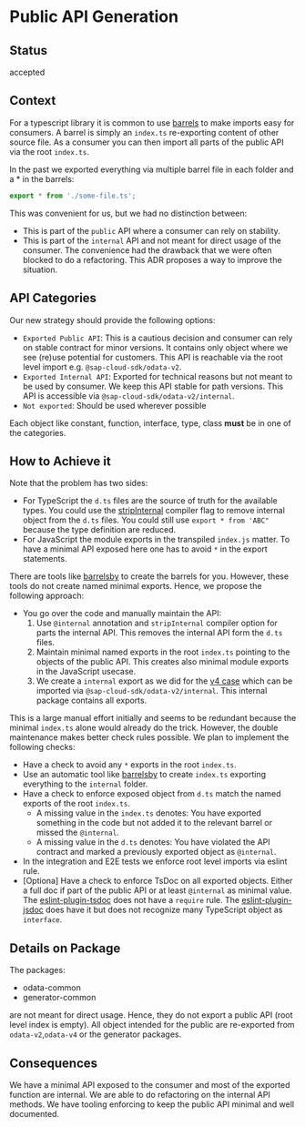 # Public API Generation

## Status

accepted

## Context

For a typescript library it is common to use [barrels](https://basarat.gitbook.io/typescript/main-1/barrel) to make imports easy for consumers.
A barrel is simply an `index.ts` re-exporting content of other source file.
As a consumer you can then import all parts of the public API via the root `index.ts`.

In the past we exported everything via multiple barrel file in each folder and a \* in the barrels:

```ts
export * from './some-file.ts';
```

This was convenient for us, but we had no distinction between:

- This is part of the `public` API where a consumer can rely on stability.
- This is part of the `internal` API and not meant for direct usage of the consumer.
  The convenience had the drawback that we were often blocked to do a refactoring.
  This ADR proposes a way to improve the situation.

## API Categories

Our new strategy should provide the following options:

- `Exported Public API`: This is a cautious decision and consumer can rely on stable contract for minor versions.
  It contains only object where we see (re)use potential for customers.
  This API is reachable via the root level import e.g. `@sap-cloud-sdk/odata-v2`.
- `Exported Internal API`: Exported for technical reasons but not meant to be used by consumer.
  We keep this API stable for path versions.
  This API is accessible via `@sap-cloud-sdk/odata-v2/internal`.
- `Not exported`: Should be used wherever possible

Each object like constant, function, interface, type, class **must** be in one of the categories.

## How to Achieve it

Note that the problem has two sides:

- For TypeScript the `d.ts` files are the source of truth for the available types.
  You could use the [stripInternal](https://www.typescriptlang.org/tsconfig#stripInternal) compiler flag to remove internal object from the `d.ts` files.
  You could still use `export * from 'ABC"` because the type definition are reduced.
- For JavaScript the module exports in the transpiled `index.js` matter.
  To have a minimal API exposed here one has to avoid `*` in the export statements.

There are tools like [barrelsby](https://github.com/bencoveney/barrelsby#readme) to create the barrels for you.
However, these tools do not create named minimal exports.
Hence, we propose the following approach:

- You go over the code and manually maintain the API:
  1. Use `@internal` annotation and `stripInternal` compiler option for parts the internal API.
     This removes the internal API form the `d.ts` files.
  2. Maintain minimal named exports in the root `index.ts` pointing to the objects of the public API.
     This creates also minimal module exports in the JavaScript usecase.
  3. We create a `internal` export as we did for the [v4 case](https://github.com/SAP/cloud-sdk-js/tree/v1.28.0/packages/core) which can be imported via `@sap-cloud-sdk/odata-v2/internal`.
     This internal package contains all exports.

This is a large manual effort initially and seems to be redundant because the minimal `index.ts` alone would already do the trick.
However, the double maintenance makes better check rules possible.
We plan to implement the following checks:

- Have a check to avoid any `*` exports in the root `index.ts`.
- Use an automatic tool like [barrelsby](https://github.com/bencoveney/barrelsby#readme) to create `index.ts` exporting everything to the `internal` folder.
- Have a check to enforce exposed object from `d.ts` match the named exports of the root `index.ts`.
  - A missing value in the `index.ts` denotes: You have exported something in the code but not added it to the relevant barrel or missed the `@internal`.
  - A missing value in the `d.ts` denotes: You have violated the API contract and marked a previously exported object as `@internal`.
- In the integration and E2E tests we enforce root level imports via eslint rule.
- [Optiona] Have a check to enforce TsDoc on all exported objects.
  Either a full doc if part of the public API or at least `@internal` as minimal value.
  The [eslint-plugin-tsdoc](https://github.com/microsoft/tsdoc/issues/209) does not have a `require` rule.
  The [eslint-plugin-jsdoc](https://github.com/gajus/eslint-plugin-jsdoc) does have it but does not recognize many TypeScript object as `interface`.

## Details on Package

The packages:

- odata-common
- generator-common

are not meant for direct usage.
Hence, they do not export a public API (root level index is empty).
All object intended for the public are re-exported from `odata-v2`,`odata-v4` or the generator packages.

## Consequences

We have a minimal API exposed to the consumer and most of the exported function are internal.
We are able to do refactoring on the internal API methods.
We have tooling enforcing to keep the public API minimal and well documented.
